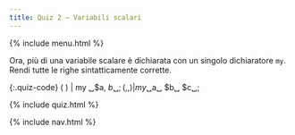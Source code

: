 ```yaml
---
title: Quiz 2 — Variabili scalari
---
```


{% include menu.html %}

Ora, più di una variabile scalare è dichiarata con un singolo dichiaratore `my`. Rendi tutte le righe sintatticamente corrette.

{:.quiz-code}
( ) | my ␣$a, $b␣;
( , , ) | my ␣$a␣ $b␣ $c␣;

{% include quiz.html %}

{% include nav.html %}